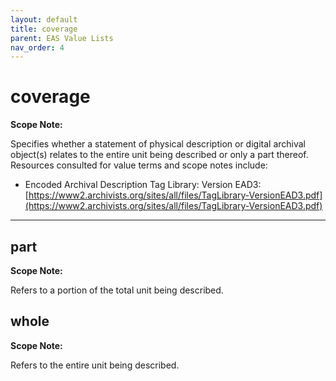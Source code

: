 ```yaml
---
layout: default
title: coverage
parent: EAS Value Lists
nav_order: 4
---
```


# coverage

**Scope Note:**

Specifies whether a statement of physical description or digital archival object(s) relates to the entire unit being described or only a part thereof. Resources consulted for value terms and scope notes include:

- Encoded Archival Description Tag Library: Version EAD3: [https://www2.archivists.org/sites/all/files/TagLibrary-VersionEAD3.pdf](https://www2.archivists.org/sites/all/files/TagLibrary-VersionEAD3.pdf)

---

## part

**Scope Note:**

Refers to a portion of the total unit being described.

## whole

**Scope Note:**

Refers to the entire unit being described.
